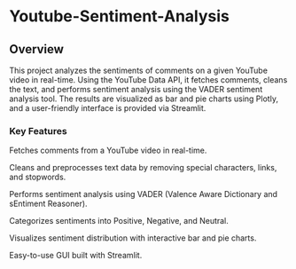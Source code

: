 # Youtube-Sentiment-Analysis

## Overview

This project analyzes the sentiments of comments on a given YouTube video in real-time. Using the YouTube Data API, it fetches comments, cleans the text, and performs sentiment analysis using the VADER sentiment analysis tool. The results are visualized as bar and pie charts using Plotly, and a user-friendly interface is provided via Streamlit.

### Key Features
Fetches comments from a YouTube video in real-time.

Cleans and preprocesses text data by removing special characters, links, and stopwords.

Performs sentiment analysis using VADER (Valence Aware Dictionary and sEntiment Reasoner).

Categorizes sentiments into Positive, Negative, and Neutral.

Visualizes sentiment distribution with interactive bar and pie charts.

Easy-to-use GUI built with Streamlit.
